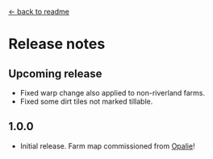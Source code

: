 [← back to readme](README.md)

# Release notes
## Upcoming release
* Fixed warp change also applied to non-riverland farms.
* Fixed some dirt tiles not marked tillable.

## 1.0.0
* Initial release. Farm map commissioned from [Opalie](https://www.nexusmods.com/stardewvalley/users/38947035)!
